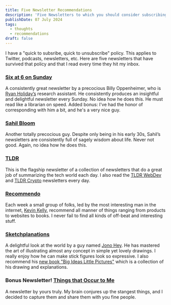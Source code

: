 ```yaml
---
title: Five Newsletter Recommendations
description: 'Five Newsletters to which you should consider subscribing'
publishDate: 07 July 2024
tags:
  - thoughts
  - recommendations
draft: false
---
```


I have a "quick to subsribe, quick to unsubscribe" policy. This applies to Twitter, podcasts, newsletters, etc.  Here are five newsletters that have survived that policy and that I read every time they hit my inbox.

### [Six at 6 on Sunday](https://billyoppenheimer.com/newsletter/)

A consistently great newsletter by a precocious Billy Oppenheimer, who is [Ryan Holiday’s](https://ryanholiday.net/) research assistant. He consistently produces an insightful and delightful newsletter every Sunday. No idea how he does this. He must read like a librarian on speed.  Added bonus: I've had the honor of corresponding with him a bit, and he's a very nice guy.

### [Sahil Bloom](https://sparklp.co/464d61cc/)

Another totally precocious guy.  Despite only being in his early 30s, Sahil’s newsletters are consistently full of sagely wisdom about life.  Never not good. Again, no idea how he does this.

### [TLDR](https://refer.tldr.tech/08876c8c/)

This is the flagship newsletter of a collection of newsletters that do a great job of summarizing the tech world each day.  I also read the [TLDR WebDev](https://refer.tldr.tech/0e805346/3) and [TLDR Crypto](https://refer.tldr.tech/33f31452/6) newsletters every day.

### [Recommendo](https://www.recomendo.com/)

Each week a small group of folks, led by the most interesting  man in the internet, [Kevin Kelly](https://kk.org), recommend all manner of things ranging from products to websites to books. I never fail to find all kinds of off-beat and interesting stuff.

### [Sketchplanations](https://sketchplanations.com/subscribe)

A delightful look at the world by a guy named [Jono Hey](https://www.jonohey.com/). He has mastered the art of illustrating almost any concept in simple yet lovely drawings. I really enjoy how he can make stick figures look so expressive. I also recommend his [new book "Big Ideas Little Pictures"](https://amzn.to/3XUUB1Y) which is a collection of his drawing and explanations.

### Bonus Newsletter!  [Things that Occur to Me](https://thingsthatoccurtome.com/)

A newsletter by yours truly.  My brain conjures up the stangest things, and I decided to capture them and share them with you fine people.